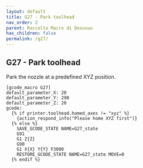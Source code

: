 ```yaml
---
layout: default
title: G27 - Park toolhead
nav_order: 2
parent: Raccolta Macro di Desuuuu
has_children: false
permalink: /g27/
---
```


## G27 - Park toolhead
Park the nozzle at a predefined XYZ position.

```
[gcode_macro G27]
default_parameter_X: 20
default_parameter_Y: 290
default_parameter_Z: 20
gcode:
  {% if printer.toolhead.homed_axes != "xyz" %}
    {action_respond_info("Please home XYZ first")}
  {% else %}
    SAVE_GCODE_STATE NAME=G27_state
    G91
    G1 Z{Z}
    G90
    G1 X{X} Y{Y} F3000
    RESTORE_GCODE_STATE NAME=G27_state MOVE=0
  {% endif %}
```
